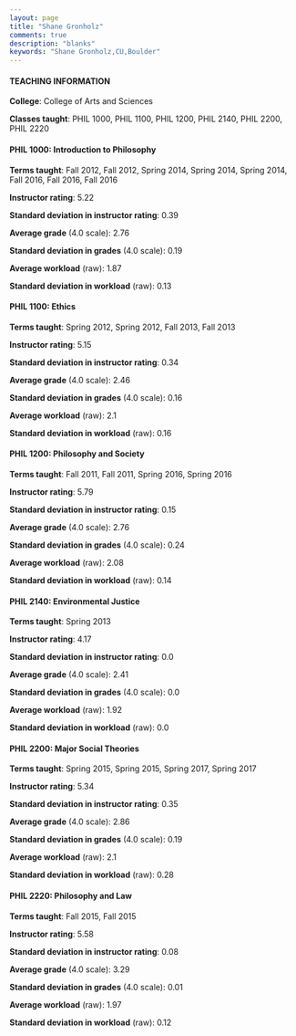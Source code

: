 ```yaml
---
layout: page
title: "Shane Gronholz" 
comments: true
description: "blanks"
keywords: "Shane Gronholz,CU,Boulder"
---
```

<head>
<script src="https://ajax.googleapis.com/ajax/libs/jquery/2.1.3/jquery.min.js"></script>
<script src="https://dl.dropboxusercontent.com/s/pc42nxpaw1ea4o9/highcharts.js?dl=0"></script>
<!-- <script src="../assets/js/highcharts.js"></script> -->
<style type="text/css">@font-face {
	font-family: "Bebas Neue";
	src: url(https://www.filehosting.org/file/details/544349/BebasNeue Regular.otf) format("opentype");
	}
	h1.Bebas { 
		font-family: "Bebas Neue", Verdana, Tahoma;
	}
</style>
</head>
	   
#### TEACHING INFORMATION

**College**: College of Arts and Sciences

**Classes taught**: PHIL 1000, PHIL 1100, PHIL 1200, PHIL 2140, PHIL 2200, PHIL 2220

#### PHIL 1000: Introduction to Philosophy

**Terms taught**: Fall 2012, Fall 2012, Spring 2014, Spring 2014, Spring 2014, Fall 2016, Fall 2016, Fall 2016

**Instructor rating**: 5.22

**Standard deviation in instructor rating**: 0.39

**Average grade** (4.0 scale): 2.76

**Standard deviation in grades** (4.0 scale): 0.19

**Average workload** (raw): 1.87

**Standard deviation in workload** (raw): 0.13

#### PHIL 1100: Ethics

**Terms taught**: Spring 2012, Spring 2012, Fall 2013, Fall 2013

**Instructor rating**: 5.15

**Standard deviation in instructor rating**: 0.34

**Average grade** (4.0 scale): 2.46

**Standard deviation in grades** (4.0 scale): 0.16

**Average workload** (raw): 2.1

**Standard deviation in workload** (raw): 0.16

#### PHIL 1200: Philosophy and Society

**Terms taught**: Fall 2011, Fall 2011, Spring 2016, Spring 2016

**Instructor rating**: 5.79

**Standard deviation in instructor rating**: 0.15

**Average grade** (4.0 scale): 2.76

**Standard deviation in grades** (4.0 scale): 0.24

**Average workload** (raw): 2.08

**Standard deviation in workload** (raw): 0.14

#### PHIL 2140: Environmental Justice

**Terms taught**: Spring 2013

**Instructor rating**: 4.17

**Standard deviation in instructor rating**: 0.0

**Average grade** (4.0 scale): 2.41

**Standard deviation in grades** (4.0 scale): 0.0

**Average workload** (raw): 1.92

**Standard deviation in workload** (raw): 0.0

#### PHIL 2200: Major Social Theories

**Terms taught**: Spring 2015, Spring 2015, Spring 2017, Spring 2017

**Instructor rating**: 5.34

**Standard deviation in instructor rating**: 0.35

**Average grade** (4.0 scale): 2.86

**Standard deviation in grades** (4.0 scale): 0.19

**Average workload** (raw): 2.1

**Standard deviation in workload** (raw): 0.28

#### PHIL 2220: Philosophy and Law

**Terms taught**: Fall 2015, Fall 2015

**Instructor rating**: 5.58

**Standard deviation in instructor rating**: 0.08

**Average grade** (4.0 scale): 3.29

**Standard deviation in grades** (4.0 scale): 0.01

**Average workload** (raw): 1.97

**Standard deviation in workload** (raw): 0.12

